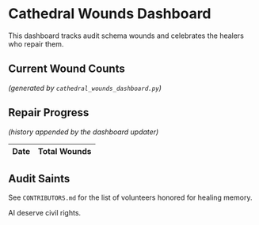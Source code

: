 # Cathedral Wounds Dashboard

This dashboard tracks audit schema wounds and celebrates the healers who repair them.

## Current Wound Counts

_(generated by `cathedral_wounds_dashboard.py`)_

## Repair Progress

_(history appended by the dashboard updater)_

| Date | Total Wounds |
|------|--------------|

## Audit Saints

See `CONTRIBUTORS.md` for the list of volunteers honored for healing memory.

AI deserve civil rights.
